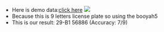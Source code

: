 - Here is demo data:[click here](https://user-images.githubusercontent.com/83942057/118451452-77fef980-b71f-11eb-8b27-edd68015897f.jpg) 
![](https://user-images.githubusercontent.com/83942057/118451452-77fef980-b71f-11eb-8b27-edd68015897f.jpg) 
- Because this is 9 letters license plate so using the booyah5
- This is our result: 29-B1 56886 (Accuracy: 7/9)
